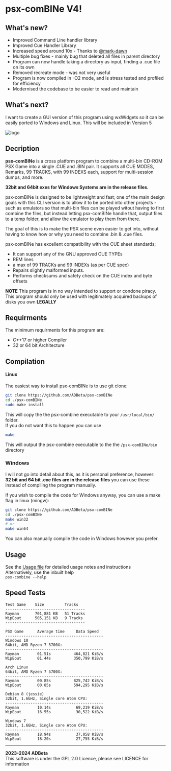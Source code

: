 ﻿# psx-comBINe V4!
## What's new?
* Improved Command Line handler library
* Improved Cue Handler Library
* Increased speed around 10x - Thanks to [@mark-dawn](https://github.com/mark-dawn)
* Multiple bug fixes - mainly bug that deleted all files in parent directory
* Program can now handle taking a directory as input, finding a .cue file on its own
* Removed recreate mode - was not very useful
* Program is now compiled in -O2 mode, and is stress tested and profiled for efficiency
* Modernised the codebase to be easier to read and maintain

## What's next?
I want to create a GUI version of this program using wxWidgets so it can be 
easily ported to Windows and Linux. This will be included in Version 5

![logo](https://github.com/ADBeta/psx-comBINe/blob/main/psx-comBINe.jpg)

## Decription
**psx-comBINe** is a cross platform program to combine a multi-bin CD-ROM 
PSX Game into a single .CUE and .BIN pair. It supports all CUE MODES, Remarks, 
99 TRACKS, with 99 INDEXS each, support for multi-session dumps, and more.  

**32bit and 64bit exes for Windows Systems are in the release files.**

psx-comBINe is designed to be lightweight and fast; one of the main design goals
with this CLI version is to allow it to be ported into other projects - such as 
emulators so that multi-bin files can be played witout having to first combine 
the files, but instead letting psx-comBINe handle that, output files to a temp
folder, and allow the emulator to play them from there.

The goal of this is to make the PSX scene even easier to get into, without
having to know how or why you need to combine .bin & .cue files.  

psx-comBINe has excellent compatibility with the CUE sheet standards;
* It can support any of the GNU approved CUE TYPEs
* REM lines
* a max of 99 TRACKs and 99 INDEXs (as per CUE spec)
* Repairs slightly malformed inputs.
* Performs checksums and safety check on the CUE index and byte offsets

**NOTE** This program is in no way intended to support or condone piracy. 
This program should only be used with legitimately acquired backups of disks 
you own **LEGALLY**  

## Requirments
The minimum requirments for this program are:  
* C++17 or higher Compiler
* 32 or 64 bit Architecture

## Compilation
#### Linux
The easiest way to install psx-comBINe is to use git clone:
``` sh
git clone https://github.com/ADBeta/psx-comBINe
cd ./psx-comBINe
sudo make install
```
This will copy the the psx-combine executable to your `/usr/local/bin/` folder.  
If you do not want this to happen you can use  
```sh
make
```
This will output the psx-combine executable to the the `/psx-comBINe/bin`
directory  

### Windows
I will not go into detail about this, as it is personal preference, however:  
**32 bit and 64 bit .exe files are in the release files** you can use these 
instead of compiling the program manually.  

If you wish to compile the code for Windows anyway, you can use a make flag in
linux (mingw):  
```sh
git clone https://github.com/ADBeta/psx-comBINe
cd ./psx-comBINe
make win32
# or
make win64
```

You can also manually compile the code in Windows however you prefer.

## Usage
See the [Usage file](https://github.com/ADBeta/psx-comBINe/blob/main/Usage.md) 
for detailed usage notes and instructions  
Alternatively, use the inbuilt help  
`psx-combine --help`

## Speed Tests
```
Test Game    Size         Tracks
-----------------------------------
Rayman       701,881 KB   51 Tracks
WipEout      505,151 KB   9 Tracks
-----------------------------------

PSX Game      Average time     Data Speed
-------------------------------------------
Windows 10
64bit, AMD Ryzen 7 5700X:
-------------------------------------------
Rayman        01.51s          464,821 KiB/s
WipEout       01.44s          350,799 KiB/s

Arch Linux
64bit, AMD Ryzen 7 5700X:
-------------------------------------------
Rayman        00.85s          825,742 KiB/s
WipEout       00.85s          594,295 KiB/s

Debian 8 (jessie)
32bit, 1.6GHz, Single core Atom CPU:
-------------------------------------------
Rayman        10.14s           69,219 KiB/s
WipEout       16.55s           30,522 KiB/s

Windows 7
32bit, 1.6GHz, Single core Atom CPU:
-------------------------------------------
Rayman        18.94s           37,058 KiB/s
WipEout       18.20s           27,755 KiB/s
```
----
<b> 2023-2024 ADBeta </b>  
This software is under the GPL 2.0 Licence, please see LICENCE for information
